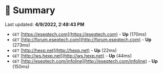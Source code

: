 # 📖 Summary
Last updated: **4/9/2022, 2:48:43 PM**

- `GET` [https://eseqtech.com](https://eseqtech.com) - **Up** (170ms)
- `GET` [http://forum.eseqtech.com](http://forum.eseqtech.com) - **Up** (273ms)
- `GET` [http://hexp.net](http://hexp.net) - **Up** (22ms)
- `GET` [http://ws.hexp.net](http://ws.hexp.net) - **Up** (44ms)
- `GET` [http://eseqtech.com/infoline](http://eseqtech.com/infoline) - **Up** (150ms)
